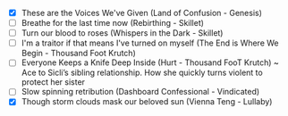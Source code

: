 - [x] These are the Voices We've Given (Land of Confusion - Genesis)
- [ ] Breathe for the last time now (Rebirthing - Skillet)
- [ ] Turn our blood to roses (Whispers in the Dark - Skillet)
- [ ] I'm a traitor if that means I've turned on myself (The End is Where We Begin - Thousand Foot Krutch)
- [ ] Everyone Keeps a Knife Deep Inside (Hurt - Thousand FooT Krutch) ~ Ace to Sicli’s sibling relationship. How she quickly turns violent to protect her sister
- [ ] Slow spinning retribution (Dashboard Confessional - Vindicated)
- [x] Though storm clouds mask our beloved sun (Vienna Teng - Lullaby)
